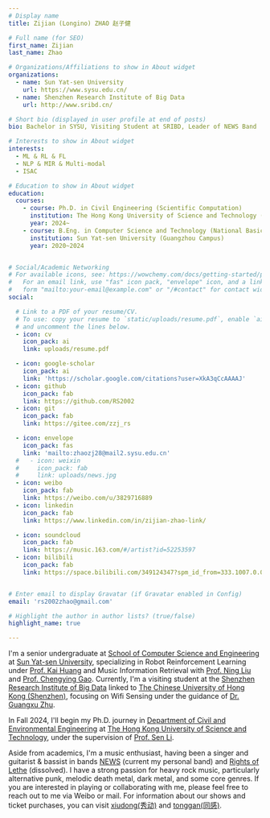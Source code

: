 ```yaml
---
# Display name
title: Zijian (Longino) ZHAO 赵子健

# Full name (for SEO)
first_name: Zijian
last_name: Zhao

# Organizations/Affiliations to show in About widget
organizations:
  - name: Sun Yat-sen University
    url: https://www.sysu.edu.cn/
  - name: Shenzhen Research Institute of Big Data
    url: http://www.sribd.cn/

# Short bio (displayed in user profile at end of posts)
bio: Bachelor in SYSU, Visiting Student at SRIBD, Leader of NEWS Band

# Interests to show in About widget
interests:
  - ML & RL & FL
  - NLP & MIR & Multi-modal
  - ISAC

# Education to show in About widget
education:
  courses:
    - course: Ph.D. in Civil Engineering (Scientific Computation)
      institution: The Hong Kong University of Science and Technology (Clearwater Bay Campus, Hong Kong)
      year: 2024~
    - course: B.Eng. in Computer Science and Technology (National Basic Subject Talent Training Plan)
      institution: Sun Yat-sen University (Guangzhou Campus)
      year: 2020~2024


# Social/Academic Networking
# For available icons, see: https://wowchemy.com/docs/getting-started/page-builder/#icons
#   For an email link, use "fas" icon pack, "envelope" icon, and a link in the
#   form "mailto:your-email@example.com" or "/#contact" for contact widget.
social:

  # Link to a PDF of your resume/CV.
  # To use: copy your resume to `static/uploads/resume.pdf`, enable `ai` icons in `params.yaml`,
  # and uncomment the lines below.
  - icon: cv
    icon_pack: ai
    link: uploads/resume.pdf

  - icon: google-scholar
    icon_pack: ai
    link: 'https://scholar.google.com/citations?user=XkA3qCcAAAAJ'
  - icon: github
    icon_pack: fab
    link: https://github.com/RS2002
  - icon: git
    icon_pack: fab
    link: https://gitee.com/zzj_rs

  - icon: envelope
    icon_pack: fas
    link: 'mailto:zhaozj28@mail2.sysu.edu.cn'
  #   - icon: weixin
  #     icon_pack: fab
  #     link: uploads/news.jpg
  - icon: weibo
    icon_pack: fab
    link: https://weibo.com/u/3829716889
  - icon: linkedin
    icon_pack: fab
    link: https://www.linkedin.com/in/zijian-zhao-link/

  - icon: soundcloud
    icon_pack: fab
    link: https://music.163.com/#/artist?id=52253597
  - icon: bilibili
    icon_pack: fab
    link: https://space.bilibili.com/349124347?spm_id_from=333.1007.0.0


# Enter email to display Gravatar (if Gravatar enabled in Config)
email: 'rs2002zhao@gmail.com'

# Highlight the author in author lists? (true/false)
highlight_name: true

---
```


I'm a senior undergraduate at [School of Computer Science and Engineering](https://cse.sysu.edu.cn/) at [Sun Yat-sen University](https://www.sysu.edu.cn/), specializing in Robot Reinforcement Learning under [Prof. Kai Huang](https://cse.sysu.edu.cn/content/2466) and Music Information Retrieval with [Prof. Ning Liu](https://cse.sysu.edu.cn/node/2495) and [Prof. Chengying Gao](https://cse.sysu.edu.cn/content/2537). Currently, I'm a visiting student at the [Shenzhen Research Institute of Big Data](http://www.sribd.cn/) linked to [The Chinese University of Hong Kong (Shenzhen)](https://www.cuhk.edu.cn/zh-hans), focusing on Wifi Sensing under the guidance of [Dr. Guangxu Zhu](https://sites.google.com/view/guangxuzhu). 

In Fall 2024, I'll begin my Ph.D. journey in [Department of Civil and Environmental Engineering](https://www.ce.ust.hk/) at [The Hong Kong University of Science and Technology](https://hkust.edu.hk/), under the supervision of [Prof. Sen Li](https://lisen1990.wixsite.com/senli).  

Aside from academics, I'm a music enthusiast, having been a singer and guitarist & bassist in bands [NEWS](https://music.163.com/#/artist?id=52253597) (current my personal band) and [Rights of Lethe](https://music.163.com/#/artist?id=52435898) (dissolved). I have a strong passion for heavy rock music, particularly alternative punk, melodic death metal, dark metal, and some core genres. If you are interested in playing or collaborating with me, please feel free to reach out to me via Weibo or mail.  For information about our shows and ticket purchases, you can visit [xiudong(秀动)](https://wap.showstart.com/pages/site/artist/artist?id=4832274) and [tonggan(同感)](https://github.com/RS2002/homepage/blob/main/static/uploads/tonggan.jpg).

